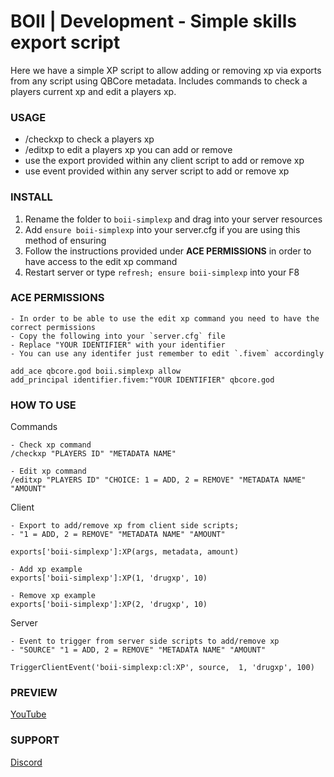 # BOII | Development - Simple skills export script 

Here we have a simple XP script to allow adding or removing xp via exports from any script using QBCore metadata.
Includes commands to check a players current xp and edit a players xp.

### USAGE ###

- /checkxp to check a players xp
- /editxp to edit a players xp you can add or remove
- use the export provided within any client script to add or remove xp
- use event provided within any server script to add or remove xp

### INSTALL ### 

1) Rename the folder to `boii-simplexp` and drag into your server resources
2) Add `ensure boii-simplexp` into your server.cfg if you are using this method of ensuring
3) Follow the instructions provided under **ACE PERMISSIONS** in order to have access to the edit xp command
3) Restart server or type `refresh; ensure boii-simplexp` into your F8

### ACE PERMISSIONS ###
```
- In order to be able to use the edit xp command you need to have the correct permissions
- Copy the following into your `server.cfg` file
- Replace "YOUR IDENTIFIER" with your identifier
- You can use any identifer just remember to edit `.fivem` accordingly

add_ace qbcore.god boii.simplexp allow
add_principal identifier.fivem:"YOUR IDENTIFIER" qbcore.god
```

### HOW TO USE ###

Commands
```
- Check xp command 
/checkxp "PLAYERS ID" "METADATA NAME"

- Edit xp command
/editxp "PLAYERS ID" "CHOICE: 1 = ADD, 2 = REMOVE" "METADATA NAME" "AMOUNT"
```

Client
```
- Export to add/remove xp from client side scripts; 
- "1 = ADD, 2 = REMOVE" "METADATA NAME" "AMOUNT"

exports['boii-simplexp']:XP(args, metadata, amount)

- Add xp example
exports['boii-simplexp']:XP(1, 'drugxp', 10)

- Remove xp example
exports['boii-simplexp']:XP(2, 'drugxp', 10)
```

Server
```
- Event to trigger from server side scripts to add/remove xp 
- "SOURCE" "1 = ADD, 2 = REMOVE" "METADATA NAME" "AMOUNT"

TriggerClientEvent('boii-simplexp:cl:XP', source,  1, 'drugxp', 100)
```
### PREVIEW ###
[YouTube](https://www.youtube.com/shorts/bugtOF0iOsY)

### SUPPORT ###
[Discord](https://discord.gg/MUckUyS5Kq)
